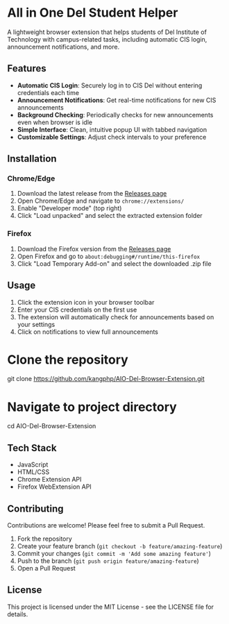 # All in One Del Student Helper

A lightweight browser extension that helps students of Del Institute of Technology with campus-related tasks, including automatic CIS login, announcement notifications, and more.

## Features

- **Automatic CIS Login**: Securely log in to CIS Del without entering credentials each time
- **Announcement Notifications**: Get real-time notifications for new CIS announcements
- **Background Checking**: Periodically checks for new announcements even when browser is idle
- **Simple Interface**: Clean, intuitive popup UI with tabbed navigation
- **Customizable Settings**: Adjust check intervals to your preference

## Installation

### Chrome/Edge
1. Download the latest release from the [Releases page](https://github.com/kangphp/AIO-Del-Browser-Extension/releases)
2. Open Chrome/Edge and navigate to `chrome://extensions/`
3. Enable "Developer mode" (top right)
4. Click "Load unpacked" and select the extracted extension folder

### Firefox
1. Download the Firefox version from the [Releases page](https://github.com/kangphp/AIO-Del-Browser-Extension/releases)
2. Open Firefox and go to `about:debugging#/runtime/this-firefox`
3. Click "Load Temporary Add-on" and select the downloaded .zip file

## Usage

1. Click the extension icon in your browser toolbar
2. Enter your CIS credentials on the first use
3. The extension will automatically check for announcements based on your settings
4. Click on notifications to view full announcements

# Clone the repository
git clone https://github.com/kangphp/AIO-Del-Browser-Extension.git

# Navigate to project directory
cd AIO-Del-Browser-Extension

<!-- # Load the extension in developer mode in your browser -->
<!-- ``` -->

## Tech Stack

- JavaScript
- HTML/CSS
- Chrome Extension API
- Firefox WebExtension API

## Contributing

Contributions are welcome! Please feel free to submit a Pull Request.

1. Fork the repository
2. Create your feature branch (`git checkout -b feature/amazing-feature`)
3. Commit your changes (`git commit -m 'Add some amazing feature'`)
4. Push to the branch (`git push origin feature/amazing-feature`)
5. Open a Pull Request

## License

This project is licensed under the MIT License - see the LICENSE file for details.